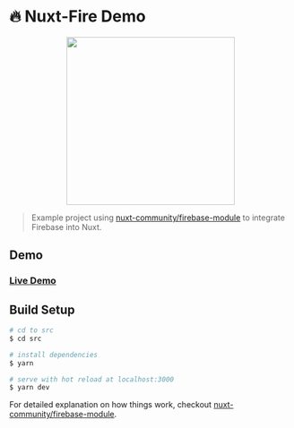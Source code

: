 # 🔥 Nuxt-Fire Demo

<p align="center"><img align="center" height="300px" src="https://nuxt-fire-demo.firebaseapp.com/logo_text.png"/></p>

> Example project using [nuxt-community/firebase-module](https://github.com/nuxt-community/firebase-module) to integrate Firebase into Nuxt.

## Demo

### [Live Demo](https://nuxt-fire-demo.herokuapp.com)

## Build Setup

```bash
# cd to src
$ cd src

# install dependencies
$ yarn

# serve with hot reload at localhost:3000
$ yarn dev
```

For detailed explanation on how things work, checkout [nuxt-community/firebase-module](https://github.com/nuxt-community/firebase-module).
